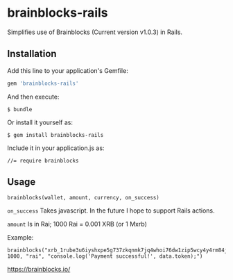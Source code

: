 # brainblocks-rails

Simplifies use of Brainblocks (Current version v1.0.3) in Rails.

## Installation

Add this line to your application's Gemfile:

```ruby
gem 'brainblocks-rails'
```

And then execute:

    $ bundle

Or install it yourself as:

    $ gem install brainblocks-rails

Include it in your application.js as:

```
//= require brainblocks
```

## Usage

```
brainblocks(wallet, amount, currency, on_success)
```

`on_success` Takes javascript. In the future I hope to support Rails actions.

`amount` Is in Rai; 1000 Rai = 0.001 XRB (or 1 Mxrb)

Example:
```
brainblocks("xrb_1rube3u6iyshxpe5g737zkqnmk7jq4whoi76dw1zip5wcy4y4rm84jw3bs79", 1000, "rai", "console.log('Payment successful!', data.token);")
```

https://brainblocks.io/
